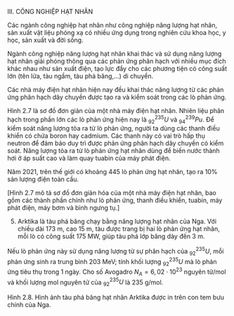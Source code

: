 III. CÔNG NGHIỆP HẠT NHÂN

Các ngành công nghiệp hạt nhân như công nghiệp năng lượng hạt nhân, sản xuất vật liệu phóng xạ có nhiều ứng dụng trong nghiên cứu khoa học, y học, sản xuất và đời sống.

Ngành công nghiệp năng lượng hạt nhân khai thác và sử dụng năng lượng hạt nhân giải phóng thông qua các phản ứng phân hạch với nhiều mục đích khác nhau như sản xuất điện, tạo lực đẩy cho các phương tiện có công suất lớn (tên lửa, tàu ngầm, tàu phá băng,...) di chuyển.

Các nhà máy điện hạt nhân hiện nay đều khai thác năng lượng từ các phản ứng phân hạch dây chuyền được tạo ra và kiểm soát trong các lò phản ứng.

Hình 2.7 là sơ đồ đơn giản của một nhà máy điện hạt nhân. Nhiên liệu phân hạch trong phần lớn các lò phản ứng hiện nay là $_{92}^{235}U$ và $_{94}^{239}Pu$. Để kiểm soát năng lượng tỏa ra từ lò phản ứng, người ta dùng các thanh điều khiển có chứa boron hay cadmium. Các thanh này có vai trò hấp thụ neutron để đảm bảo duy trì được phản ứng phân hạch dây chuyền có kiểm soát. Năng lượng tỏa ra từ lò phản ứng hạt nhân dùng để biến nước thành hơi ở áp suất cao và làm quay tuabin của máy phát điện.

Năm 2021, trên thế giới có khoảng 445 lò phản ứng hạt nhân, tạo ra 10% sản lượng điện toàn cầu.

[Hình 2.7 mô tả sơ đồ đơn giản hóa của một nhà máy điện hạt nhân, bao gồm các thành phần chính như lò phản ứng, thanh điều khiển, tuabin, máy phát điện, máy bơm và bình ngưng tụ.]

5. Arktika là tàu phá băng chạy bằng năng lượng hạt nhân của Nga. Với chiều dài 173 m, cao 15 m, tàu được trang bị hai lò phản ứng hạt nhân, mỗi lò có công suất 175 MW, giúp tàu phá lớp băng dày đến 3 m.

Nếu lò phản ứng này sử dụng năng lượng từ sự phân hạch của $_{92}^{235}U$, mỗi phản ứng sinh ra trung bình 203 MeV; tính khối lượng $_{92}^{235}U$ mà lò phản ứng tiêu thụ trong 1 ngày. Cho số Avogadro $N_A = 6,02 \cdot 10^{23}$ nguyên tử/mol và khối lượng mol nguyên tử của $_{92}^{235}U$ là 235 g/mol.

Hình 2.8. Hình ảnh tàu phá băng hạt nhân Arktika được in trên con tem bưu chính của Nga.